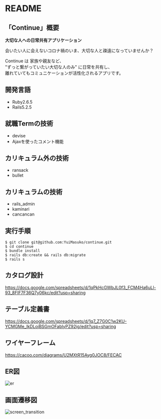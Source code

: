 # README

## 「Continue」概要

**大切な人への日常共有アプリケーション**

会いたい人に会えないコロナ禍のいま、大切な人と疎遠になっていませんか？<br>

Continue は 家族や親友など、<br>
"ずっと繋がっていたい大切な人のみ" に日常を共有し、<br>
離れていてもコミュニケーションが活性化されるアプリです。

## 開発言語
- Ruby2.6.5
- Rails5.2.5

## 就職Termの技術
- devise
- Ajaxを使ったコメント機能

## カリキュラム外の技術
- ransack
- bullet

## カリキュラムの技術
- rails_admin
- kaminari
- cancancan

## 実行手順
```
$ git clone git@github.com:YuiMasuko/continue.git
$ cd continue
$ bundle install
$ rails db:create && rails db:migrate
$ rails s
```

## カタログ設計
https://docs.google.com/spreadsheets/d/1qPkHcGWbJL0f3_FCM4Ha6uLl-93_8FIF7F36Q7y06kc/edit?usp=sharing

## テーブル定義書
https://docs.google.com/spreadsheets/d/1q7_Z7G0C1w2KU-YCMGMe_lkDLojBSGmOFablyPZ92ig/edit?usp=sharing

## ワイヤーフレーム
https://cacoo.com/diagrams/U2MXtR15Ayg0JOC8/FECAC

## ER図
![er](https://user-images.githubusercontent.com/86764911/132125461-4fb39ca3-bf36-49cf-a4a1-1d66447d1070.png)


## 画面遷移図
![screen_transition](https://user-images.githubusercontent.com/86764911/132432206-5805369b-8a3e-448f-8dc9-4c7ed9a3258f.png)
